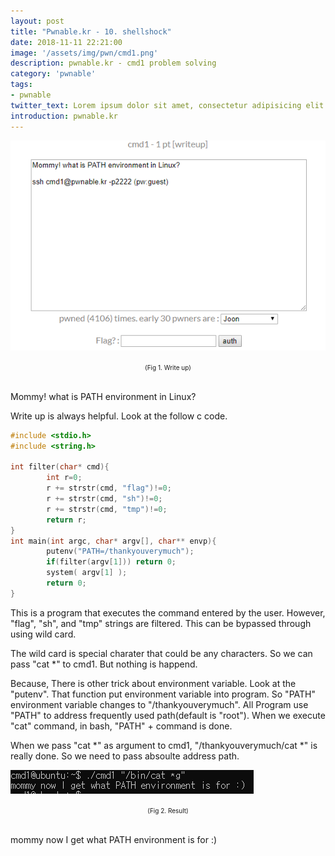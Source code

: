 ```yaml
---
layout: post
title: "Pwnable.kr - 10. shellshock"
date: 2018-11-11 22:21:00
image: '/assets/img/pwn/cmd1.png'
description: pwnable.kr - cmd1 problem solving
category: 'pwnable'
tags:
- pwnable
twitter_text: Lorem ipsum dolor sit amet, consectetur adipisicing elit.
introduction: pwnable.kr
---
```


![problem](/assets/img/pwn/cmd1/startup.PNG "startup")
<center><font size="0.5em">(Fig 1. Write up)</font></center><br>

Mommy! what is PATH environment in Linux?

Write up is always helpful. Look at the follow c code.

~~~c
#include <stdio.h>
#include <string.h>

int filter(char* cmd){
        int r=0;
        r += strstr(cmd, "flag")!=0;
        r += strstr(cmd, "sh")!=0;
        r += strstr(cmd, "tmp")!=0;
        return r;
}
int main(int argc, char* argv[], char** envp){
        putenv("PATH=/thankyouverymuch");
        if(filter(argv[1])) return 0;
        system( argv[1] );
        return 0;
}
~~~

This is a program that executes the command entered by the user. However, "flag", "sh", and "tmp" strings are filtered. This can be bypassed through using wild card.

The wild card is special charater that could be any characters. So we can pass "cat *" to cmd1. But nothing is happend.

Because, There is other trick about environment variable. Look at the "putenv". That function put environment variable into program. So "PATH" environment variable changes to "/thankyouverymuch". All Program use "PATH" to address frequently used path(default is "root"). When we execute "cat" command, in bash, "PATH" + command is done.

When we pass "cat *" as argument to cmd1, "/thankyouverymuch/cat *" is really done. So we need to pass absoulte address path.


![problem](/assets/img/pwn/cmd1/result.PNG "result")
<center><font size="0.5em">(Fig 2. Result)</font></center><br>

mommy now I get what PATH environment is for :)